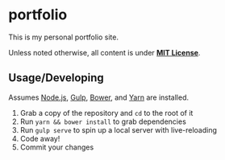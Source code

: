 # portfolio

This is my personal portfolio site.

Unless noted otherwise, all content is under **[MIT License](/LICENSE)**.

## Usage/Developing

Assumes [Node.js][node], [Gulp][gulp], [Bower][bower], and [Yarn][yarn] are installed.

1. Grab a copy of the repository and `cd` to the root of it
2. Run `yarn && bower install` to grab dependencies
3. Run `gulp serve` to spin up a local server with live-reloading
4. Code away!
5. Commit your changes

[node]: https://nodejs.org/
[gulp]: http://gulpjs.com/
[bower]: https://bower.io/
[yarn]: https://yarnpkg.com/
